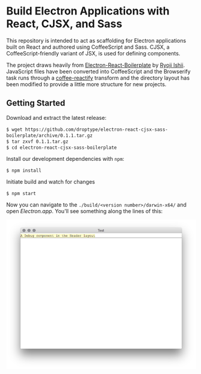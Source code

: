 # Build Electron Applications with React, CJSX, and Sass

This repository is intended to act as scaffolding for Electron applications built on React and authored using CoffeeScript and Sass. CJSX, a CoffeeScript-friendly variant of JSX, is used for defining components.

The project draws heavily from  [Electron-React-Boilerplate](https://github.com/airtoxin/Electron-React-Boilerplate) by [Ryoji Ishii](https://github.com/airtoxin). JavaScript files have been converted into CoffeeScript and the Browserify task runs through a [coffee-reactify](https://github.com/jsdf/coffee-reactify) transform and the directory layout has been modified to provide a little more structure for new projects.

## Getting Started

Download and extract the latest release:

```
$ wget https://github.com/droptype/electron-react-cjsx-sass-boilerplate/archive/0.1.1.tar.gz
$ tar zxvf 0.1.1.tar.gz
$ cd electron-react-cjsx-sass-boilerplate
```

Install our development dependencies with `npm`:

```
$ npm install
```

Initiate build and watch for changes

```
$ npm start
```

Now you can navigate to the `./build/<version number>/darwin-x64/` and open _Electron.app_. You'll see something along the lines of this:

![screenshot](./docs/screenshot.png)

